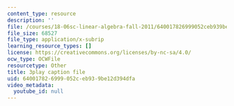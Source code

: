 ```yaml
---
content_type: resource
description: ''
file: /courses/18-06sc-linear-algebra-fall-2011/640017826999052ceb939be12d394dfa_23LLB9mNJvc.srt
file_size: 68527
file_type: application/x-subrip
learning_resource_types: []
license: https://creativecommons.org/licenses/by-nc-sa/4.0/
ocw_type: OCWFile
resourcetype: Other
title: 3play caption file
uid: 64001782-6999-052c-eb93-9be12d394dfa
video_metadata:
  youtube_id: null
---
```

